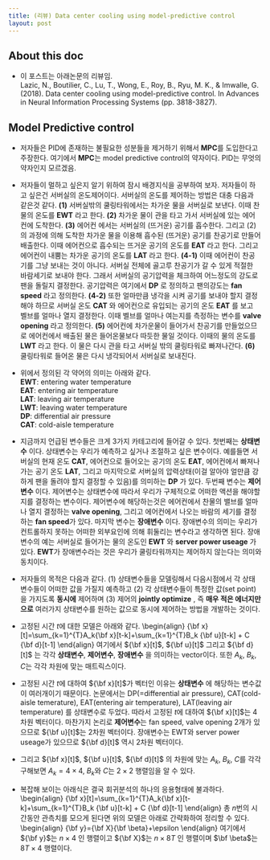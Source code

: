 ```yaml
---
title: (리뷰) Data center cooling using model-predictive control
layout: post 
---
```


## About this doc 
- 이 포스트는 아래논문의 리뷰임. <br/>
Lazic, N., Boutilier, C., Lu, T., Wong, E., Roy, B., Ryu, M. K., \& Imwalle, G. (2018). Data center cooling using model-predictive control. In Advances in Neural Information Processing Systems (pp. 3818-3827).

## Model Predictive control 
- 저자들은 PID에 존재하는 불필요한 성분들을 제거하기 위해서 **MPC**를 도입한다고 주장한다. 여기에서 **MPC**는 model predictive control의 약자이다. PID는 무엇의 약자인지 모르겠음. 

- 저자들이 멀하고 싶은지 알기 위하여 잠시 배경지식을 공부하여 보자. 저자들이 하고 싶은건 서버실의 온도제어이다. 서버실의 온도를 제어하는 방법은 대충 다음과 같은것 같다. **(1)** 서버실밖의 쿨링타워에서는 차가운 물을 서버실로 보낸다. 이때 찬물의 온도를 **EWT** 라고 한다. **(2)** 차가운 물이 관을 타고 가서 서버실에 있는 에어컨에 도착한다. **(3)** 에어컨 에서는 서버실의 (뜨거운) 공기를 흡수한다. 그리고 (2)의 과정에 의해 도착한 차가운 물을 이용해 흡수된 (뜨거운) 공기를 찬공기로 만들어 배출한다. 이때 에어컨으로 흡수되는 뜨거운 공기의 온도를 **EAT** 라고 한다. 그리고 에어컨이 내뿜는 차가운 공기의 온도를 **LAT** 라고 한다. **(4-1)** 이때 에어컨이 찬공기를 그냥 보내는 것이 아니다. 서버실 전체에 골고루 찬공기가 갈 수 있게 적절한 바람세기로 보내야 한다. 그래서 서버실의 공기압력을 체크하여 어느정도의 강도로 팬을 돌릴지 결정한다. 공기압력은 여기에서 **DP** 로 정의하고 팬의강도는 **fan speed** 라고 정의한다. **(4-2)** 또한 얼마만큼 냉각을 시켜 공기를 보내야 할지 결정해야 하므로 서버실 온도 **CAT** 와 에어컨으로 유입되는 공기의 온도 **EAT** 를 보고 벨브를 얼마나 열지 결정한다. 이때 벨브를 얼마나 여는지를 측정하는 변수를 **valve opening** 라고 정의한다. **(5)** 에어컨에 차가운물이 들어가서 찬공기를 만들었으므로 에어컨에서 배출된 물은 들어온물보다 따듯한 물일 것이다. 이때의 물의 온도를 **LWT** 라고 한다. 이 물은 다시 관을 타고 서버실 밖의 쿨링타워로 빠져나간다. **(6)** 쿨링타워로 들어온 물은 다시 냉각되어서 서버실로 보내진다. 

- 위에서 정의된 각 약어의 의미는 아래와 같다. <br/>
**EWT**: entering water temperature <br/>
**EAT**: entering air temperature <br/>
**LAT**: leaving air temperature <br/>
**LWT**: leaving water temperature <br/>
**DP**: differential air pressure <br/>
**CAT**: cold-aisle temperature <br/>

- 지금까지 언급된 변수들은 크게 3가지 카테고리에 들어갈 수 있다. 첫번째는 **상태변수** 이다. 상태변수는 우리가 예측하고 싶거나 조절하고 싶은 변수이다. 예를들면 서버실의 현재 온도 **CAT**, 에어컨으로 들어오는 공기의 온도 **EAT**, 에어컨에서 빠져나가는 공기 온도 **LAT**, 그리고 마지막으로 서버실의 압력상태(이걸 알아야 얼만큼 강하게 팬을 돌려야 할지 결정할 수 있음)를 의미하는 **DP** 가 있다. 두번째 변수는 **제어변수** 이다. 제어변수는 상태변수에 따라서 우리가 구체적으로 어떠한 액션을 해야할지를 결정하는 변수이다. 제어변수에 해당하는것은 에어컨에서 찬물의 밸브를 얼마나 열지 결정하는 **valve opening**, 그리고 에어컨에서 나오는 바람의 세기를 결정하는 **fan speed**가 있다. 마지막 변수는 **장애변수** 이다. 장애변수의 의미는 우리가 컨트롤하지 못하는 어떠한 외부요인에 의해 휘둘리는 변수라고 생각하면 된다. 장애변수의 예는 서버실로 들어가는 물의 온도인 **EWT** 와 **server power useage** 가 있다. **EWT**가 장애변수라는 것은 우리가 쿨링타워까지는 제어하지 않는다는 의미와 동치이다. 

- 저자들의 목적은 다음과 같다. (1) 상태변수들을 모델링해서 다음시점에서 각 상태변수들이 어떠한 값을 가질지 예측하고 (2) 각 상태변수들이 특정한 값(set point)을 가지도록 **동시에** 제어하며 (3) 제어의 **jointly optimize** , 즉 **매우 적은 에너지만으로** 여러가지 상태변수를 원하는 값으로 동시에 제어하는 방법을 개발하는 것이다. 

- 고정된 시간 $t$에 대한 모델은 아래와 같다. 
\begin{align}
{\bf x}[t]=\sum_{k=1}^{T}A_k{\bf x}[t-k]+\sum_{k=1}^{T}B_k {\bf u}[t-k] + C {\bf d}[t-1]
\end{align}
여기에서 ${\bf x}[t]$, ${\bf u}[t]$ 그리고 ${\bf d}[t]$ 는 각각 **상태변수**, **제어변수**, **장애변수** 을 의미하는 vector이다. 또한 $A_k$, $B_k$, $C$는 각각 차원에 맞는 매트릭스이다. 

- 고정된 시간 $t$에 대하여 ${\bf x}[t]$가 벡터인 이유는 **상태변수** 에 해당하는 변수값이 여러개이기 때문이다. 논문에서는 DP(=differential air pressure), CAT(cold-aisle temerature), EAT(entering air temperature), LAT(leaving air temperature) 를 상태변수로 두었다. 따라서 고정된 $t$에 대하여 ${\bf x}[t]$는 4차원 벡터이다. 마찬가지 논리로 **제어변수**는 fan speed, valve opening 2개가 있으므로 ${\bf u}[t]$는 2차원 벡터이다. 장애변수는 EWT와 server power useage가 있으므로 ${\bf d}[t]$ 역시 2차원 벡터이다. 

- 그리고  ${\bf x}[t]$, ${\bf u}[t]$, ${\bf d}[t]$ 의 차원에 맞는 $A_k,~B_k,~C$를 각각 구해보면 $A_k=4\times 4$, $B_k$와 $C$는 $2 \times 2$ 행렬임을 알 수 있다. 

- 복잡해 보이는 아래식은 결국 회귀분석의 하나의 응용형태에 불과하다. 
\begin{align}
{\bf x}[t]=\sum_{k=1}^{T}A_k{\bf x}[t-k]+\sum_{k=1}^{T}B_k {\bf u}[t-k] + C {\bf d}[t-1]
\end{align}
총 $n$번의 시간동안 관측치를 모으게 된다면 위의 모델은 아래로 간략화하여 정리할 수 있다. 
\begin{align}
{\bf y}={\bf X}{\bf \beta}+\epsilon
\end{align}
여기에서 ${\bf y}$는 $n\times 4$ 인 행렬이고 ${\bf X}$는 $n \times 8T$ 인 행렬이며 $\bf \beta$는 $8T \times 4$ 행렬이다. 
